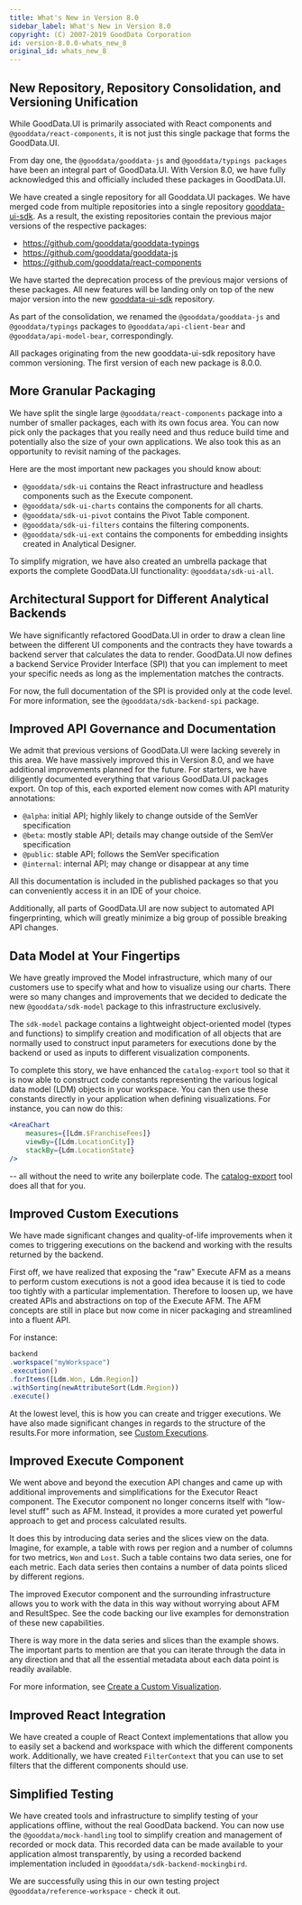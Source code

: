 ```yaml
---
title: What's New in Version 8.0
sidebar_label: What's New in Version 8.0
copyright: (C) 2007-2019 GoodData Corporation
id: version-8.0.0-whats_new_8
original_id: whats_new_8
---
```


## New Repository, Repository Consolidation, and Versioning Unification

While GoodData.UI is primarily associated with React components and `@gooddata/react-components`, it is not just this 
single package that forms the GoodData.UI.

From day one, the `@gooddata/gooddata-js` and `@gooddata/typings packages` have been an integral part of GoodData.UI. 
With Version 8.0, we have fully acknowledged this and officially included these packages in GoodData.UI. 

We have created a single repository for all Gooddata.UI packages. We have merged code from multiple repositories 
into a single repository [gooddata-ui-sdk](https://github.com/gooddata/gooddata-ui-sdk). As a result, the existing repositories 
contain the previous major versions of the respective packages:

-  https://github.com/gooddata/gooddata-typings
-  https://github.com/gooddata/gooddata-js
-  https://github.com/gooddata/react-components

We have started the deprecation process of the previous major versions of these packages. All new features will be 
landing only on top of the new major version into the new [gooddata-ui-sdk](https://github.com/gooddata/gooddata-ui-sdk) repository.

As part of the consolidation, we renamed the `@gooddata/gooddata-js` and `@gooddata/typings` packages to 
`@gooddata/api-client-bear` and `@gooddata/api-model-bear`, correspondingly. 

All packages originating from the new gooddata-ui-sdk repository have common versioning. The first version 
of each new package is 8.0.0.

## More Granular Packaging

We have split the single large `@gooddata/react-components` package into a number of smaller packages, each with its 
own focus area. You can now pick only the packages that you really need and thus reduce build time and potentially 
also the size of your own applications. We also took this as an opportunity to revisit naming of the packages. 

Here are the most important new packages you should know about:

-  `@gooddata/sdk-ui` contains the React infrastructure and headless components such as the Execute component.
-  `@gooddata/sdk-ui-charts` contains the components for all charts.
-  `@gooddata/sdk-ui-pivot` contains the Pivot Table component.
-  `@gooddata/sdk-ui-filters` contains the filtering components.
-  `@gooddata/sdk-ui-ext` contains the components for embedding insights created in Analytical Designer.

To simplify migration, we have also created an umbrella package that exports the complete GoodData.UI 
functionality: `@gooddata/sdk-ui-all`.

## Architectural Support for Different Analytical Backends
We have significantly refactored GoodData.UI in order to draw a clean line between the different UI components and the 
contracts they have towards a backend server that calculates the data to render. GoodData.UI now defines a backend 
Service Provider Interface (SPI) that you can implement to meet your specific needs as long as the implementation 
matches the contracts. 

For now, the full documentation of the SPI is provided only at the code level. For more information, see 
the `@gooddata/sdk-backend-spi` package.

## Improved API Governance and Documentation
We admit that previous versions of GoodData.UI were lacking severely in this area. We have massively improved this 
in Version 8.0, and we have additional improvements planned for the future. For starters, we have diligently 
documented everything that various GoodData.UI packages export. On top of this, each exported element now comes 
with API maturity annotations:

-  `@alpha`: initial API; highly likely to change outside of the SemVer specification 
-  `@beta`: mostly stable API; details may change outside of the SemVer specification 
-  `@public`: stable API; follows the SemVer specification 
-  `@internal`: internal API; may change or disappear at any time 

All this documentation is included in the published packages so that you can conveniently access it in an IDE of your choice.

Additionally, all parts of GoodData.UI are now subject to automated API fingerprinting, which will greatly minimize a 
big group of possible breaking API changes.

## Data Model at Your Fingertips
We have greatly improved the Model infrastructure, which many of our customers use to specify what and 
how to visualize using our charts. There were so many changes and improvements that we decided to dedicate the 
new `@gooddata/sdk-model` package to this infrastructure exclusively. 

The `sdk-model` package contains a lightweight object-oriented model (types and functions) to simplify creation and 
modification of all objects that are normally used to construct input parameters for executions done by the backend or 
used as inputs to different visualization components.

To complete this story, we have enhanced the `catalog-export` tool so that it is now able to construct code constants 
representing the various logical data model (LDM) objects in your workspace. You can then use these constants directly in your application when defining visualizations. For instance, you can now do this:

```jsx
<AreaChart
	measures={[Ldm.$FranchiseFees]}
	viewBy={[Ldm.LocationCity]}
	stackBy={Ldm.LocationState}
/>
```

-- all without the need to write any boilerplate code. The [catalog-export](gdc_catalog_export) tool does all that for you.

## Improved Custom Executions
We have made significant changes and quality-of-life improvements when it comes to triggering executions on the 
backend and working with the results returned by the backend.

First off, we have realized that exposing the "raw" Execute AFM as a means to perform custom executions is not a 
good idea because it is tied to code too tightly with a particular implementation. Therefore to loosen up, we have 
created APIs and abstractions on top of the Execute AFM. The AFM concepts are still in place but now come in nicer 
packaging and streamlined into a fluent API.

For instance:

```javascript
backend
.workspace("myWorkspace")
.execution()
.forItems([Ldm.Won, Ldm.Region])
.withSorting(newAttributeSort(Ldm.Region))
.execute()
```

At the lowest level, this is how you can create and trigger executions. We have also made significant changes in 
regards to the structure of the results.For more information, see [Custom Executions](50_custom__execution.md).

## Improved Execute Component
We went above and beyond the execution API changes and came up with additional improvements and simplifications for 
the Executor React component. The Executor component no longer concerns itself with "low-level stuff" such as AFM. 
Instead, it provides a more curated yet powerful approach to get and process calculated results.

It does this by introducing data series and the slices view on the data. Imagine, for example, a table with rows per 
region and a number of columns for two metrics, `Won` and `Lost`. Such a table contains two data series, 
one for each metric. Each data series then contains a number of data points sliced by different regions.

The improved Executor component and the surrounding infrastructure allows you to work with the data in this way 
without worrying about AFM and ResultSpec. See the code backing our live examples for demonstration of these 
new capabilities.

There is way more in the data series and slices than the example shows. The important parts to mention are that you 
can iterate through the data in any direction and that all the essential metadata about each data point is 
readily available.

For more information, see [Create a Custom Visualization](50_custom__create_new_visualization.md).

## Improved React Integration
We have created a couple of React Context implementations that allow you to easily set a backend and workspace 
with which the different components work. Additionally, we have created `FilterContext` that you can use to set filters 
that the different components should use.

## Simplified Testing
We have created tools and infrastructure to simplify testing of your applications offline, without the real 
GoodData backend. You can now use the `@gooddata/mock-handling` tool to simplify creation and management of recorded or 
mock data. This recorded data can be made available to your application almost transparently, by using a recorded 
backend implementation included in `@gooddata/sdk-backend-mockingbird`.

We are successfully using this in our own testing project `@gooddata/reference-workspace` - check it out.
